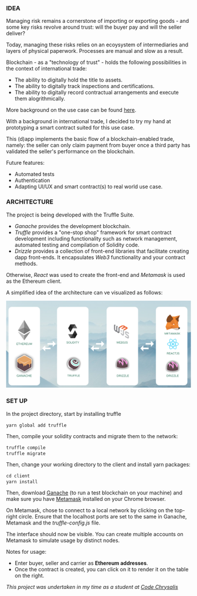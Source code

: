 ### IDEA

Managing risk remains a cornerstone of importing or exporting goods - and some key risks revolve around trust: will the buyer pay and will the seller deliver?

Today, managing these risks relies on an ecoysystem of intermediaries and layers of physical paperwork. Processes are manual and slow as a result.

Blockchain - as a "technology of trust" - holds the following possibilities in the context of international trade:

- The ability to digitally hold the title to assets.
- The ability to digitally track inspections and certifications.
- The ability to digitally record contractual arrangements and execute them alogrithmically.

More background on the use case can be found [here](https://www.bcg.com/publications/2018/reality-check-blockchain-commodity-trading.aspx).

With a background in international trade, I decided to try my hand at prototyping a smart contract suited for this use case.

This (d)app implements the basic flow of a blockchain-enabled trade, namely: the seller can only claim payment from buyer once a third party has validated the seller's performance on the blockchain.

Future features:

- Automated tests
- Authentication
- Adapting UI/UX and smart contract(s) to real world use case.

### ARCHITECTURE

The project is being developed with the Truffle Suite.

- _Ganache_ provides the development blockchain.
- _Truffle_ provides a "one-stop shop" framework for smart contract development including functionality such as network management, automated testing and compilation of Solidity code.
- _Drizzle_ provides a collection of front-end libraries that facilitate creating dapp front-ends. It encapsulates _Web3_ functionality and your contract methods.

Otherwise, _React_ was used to create the front-end and _Metamask_ is used as the Ethereum client.

A simplified idea of the architecture can ve visualized as follows:

<div>
<img alt="Architecture" src ="./client/assets/image.png" width="800">
</div>

### SET UP

In the project directory, start by installing truffle

```
yarn global add truffle
```

Then, compile your solidity contracts and migrate them to the network:

```
truffle compile
truffle migrate
```

Then, change your working directory to the client and install yarn packages:

```
cd client
yarn install
```

Then, download [Ganache](https://truffleframework.com/ganache) (to run a test blockchain on your machine) and make sure you have [Metamask](https://metamask.io/) installed on your Chrome browser.

On Metamask, chose to connect to a local network by clicking on the top-right circle. Ensure that the localhost ports are set to the same in Ganache, Metamask and the _truffle-config.js_ file.

The interface should now be visible. You can create multiple accounts on Metamask to simulate usage by distinct nodes.

Notes for usage:

- Enter buyer, seller and carrier as **Ethereum addresses**.
- Once the contract is created, you can click on it to render it on the table on the right.

_This project was undertaken in my time as a student at [Code Chrysalis](https://www.codechrysalis.io/)_
